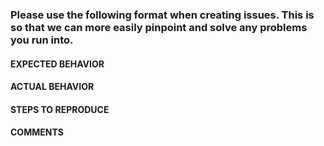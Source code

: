 ### Please use the following format when creating issues. This is so that we can more easily pinpoint and solve any problems you run into.

#### EXPECTED BEHAVIOR

#### ACTUAL BEHAVIOR

#### STEPS TO REPRODUCE

#### COMMENTS
